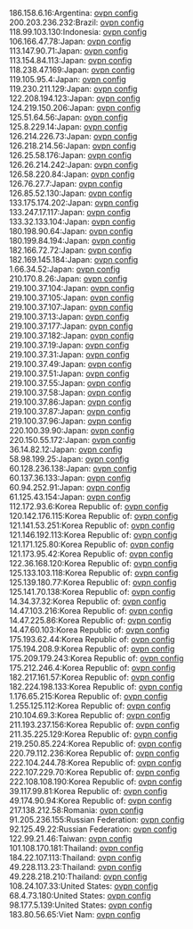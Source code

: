 186.158.6.16:Argentina: [ovpn config](vpn/186_158_6_16.ovpn)  
200.203.236.232:Brazil: [ovpn config](vpn/200_203_236_232.ovpn)  
118.99.103.130:Indonesia: [ovpn config](vpn/118_99_103_130.ovpn)  
106.166.47.78:Japan: [ovpn config](vpn/106_166_47_78.ovpn)  
113.147.90.71:Japan: [ovpn config](vpn/113_147_90_71.ovpn)  
113.154.84.113:Japan: [ovpn config](vpn/113_154_84_113.ovpn)  
118.238.47.169:Japan: [ovpn config](vpn/118_238_47_169.ovpn)  
119.105.95.4:Japan: [ovpn config](vpn/119_105_95_4.ovpn)  
119.230.211.129:Japan: [ovpn config](vpn/119_230_211_129.ovpn)  
122.208.194.123:Japan: [ovpn config](vpn/122_208_194_123.ovpn)  
124.219.150.206:Japan: [ovpn config](vpn/124_219_150_206.ovpn)  
125.51.64.56:Japan: [ovpn config](vpn/125_51_64_56.ovpn)  
125.8.229.14:Japan: [ovpn config](vpn/125_8_229_14.ovpn)  
126.214.226.73:Japan: [ovpn config](vpn/126_214_226_73.ovpn)  
126.218.214.56:Japan: [ovpn config](vpn/126_218_214_56.ovpn)  
126.25.58.176:Japan: [ovpn config](vpn/126_25_58_176.ovpn)  
126.26.214.242:Japan: [ovpn config](vpn/126_26_214_242.ovpn)  
126.58.220.84:Japan: [ovpn config](vpn/126_58_220_84.ovpn)  
126.76.27.7:Japan: [ovpn config](vpn/126_76_27_7.ovpn)  
126.85.52.130:Japan: [ovpn config](vpn/126_85_52_130.ovpn)  
133.175.174.202:Japan: [ovpn config](vpn/133_175_174_202.ovpn)  
133.247.17.117:Japan: [ovpn config](vpn/133_247_17_117.ovpn)  
133.32.133.104:Japan: [ovpn config](vpn/133_32_133_104.ovpn)  
180.198.90.64:Japan: [ovpn config](vpn/180_198_90_64.ovpn)  
180.199.84.194:Japan: [ovpn config](vpn/180_199_84_194.ovpn)  
182.166.72.72:Japan: [ovpn config](vpn/182_166_72_72.ovpn)  
182.169.145.184:Japan: [ovpn config](vpn/182_169_145_184.ovpn)  
1.66.34.52:Japan: [ovpn config](vpn/1_66_34_52.ovpn)  
210.170.8.26:Japan: [ovpn config](vpn/210_170_8_26.ovpn)  
219.100.37.104:Japan: [ovpn config](vpn/219_100_37_104.ovpn)  
219.100.37.105:Japan: [ovpn config](vpn/219_100_37_105.ovpn)  
219.100.37.107:Japan: [ovpn config](vpn/219_100_37_107.ovpn)  
219.100.37.13:Japan: [ovpn config](vpn/219_100_37_13.ovpn)  
219.100.37.177:Japan: [ovpn config](vpn/219_100_37_177.ovpn)  
219.100.37.182:Japan: [ovpn config](vpn/219_100_37_182.ovpn)  
219.100.37.19:Japan: [ovpn config](vpn/219_100_37_19.ovpn)  
219.100.37.31:Japan: [ovpn config](vpn/219_100_37_31.ovpn)  
219.100.37.49:Japan: [ovpn config](vpn/219_100_37_49.ovpn)  
219.100.37.51:Japan: [ovpn config](vpn/219_100_37_51.ovpn)  
219.100.37.55:Japan: [ovpn config](vpn/219_100_37_55.ovpn)  
219.100.37.58:Japan: [ovpn config](vpn/219_100_37_58.ovpn)  
219.100.37.86:Japan: [ovpn config](vpn/219_100_37_86.ovpn)  
219.100.37.87:Japan: [ovpn config](vpn/219_100_37_87.ovpn)  
219.100.37.96:Japan: [ovpn config](vpn/219_100_37_96.ovpn)  
220.100.39.90:Japan: [ovpn config](vpn/220_100_39_90.ovpn)  
220.150.55.172:Japan: [ovpn config](vpn/220_150_55_172.ovpn)  
36.14.82.12:Japan: [ovpn config](vpn/36_14_82_12.ovpn)  
58.98.199.25:Japan: [ovpn config](vpn/58_98_199_25.ovpn)  
60.128.236.138:Japan: [ovpn config](vpn/60_128_236_138.ovpn)  
60.137.36.133:Japan: [ovpn config](vpn/60_137_36_133.ovpn)  
60.94.252.91:Japan: [ovpn config](vpn/60_94_252_91.ovpn)  
61.125.43.154:Japan: [ovpn config](vpn/61_125_43_154.ovpn)  
112.172.93.6:Korea Republic of: [ovpn config](vpn/112_172_93_6.ovpn)  
120.142.176.115:Korea Republic of: [ovpn config](vpn/120_142_176_115.ovpn)  
121.141.53.251:Korea Republic of: [ovpn config](vpn/121_141_53_251.ovpn)  
121.146.192.113:Korea Republic of: [ovpn config](vpn/121_146_192_113.ovpn)  
121.171.125.80:Korea Republic of: [ovpn config](vpn/121_171_125_80.ovpn)  
121.173.95.42:Korea Republic of: [ovpn config](vpn/121_173_95_42.ovpn)  
122.36.168.120:Korea Republic of: [ovpn config](vpn/122_36_168_120.ovpn)  
125.133.103.118:Korea Republic of: [ovpn config](vpn/125_133_103_118.ovpn)  
125.139.180.77:Korea Republic of: [ovpn config](vpn/125_139_180_77.ovpn)  
125.141.70.138:Korea Republic of: [ovpn config](vpn/125_141_70_138.ovpn)  
14.34.37.32:Korea Republic of: [ovpn config](vpn/14_34_37_32.ovpn)  
14.47.103.216:Korea Republic of: [ovpn config](vpn/14_47_103_216.ovpn)  
14.47.225.86:Korea Republic of: [ovpn config](vpn/14_47_225_86.ovpn)  
14.47.60.103:Korea Republic of: [ovpn config](vpn/14_47_60_103.ovpn)  
175.193.62.44:Korea Republic of: [ovpn config](vpn/175_193_62_44.ovpn)  
175.194.208.9:Korea Republic of: [ovpn config](vpn/175_194_208_9.ovpn)  
175.209.179.243:Korea Republic of: [ovpn config](vpn/175_209_179_243.ovpn)  
175.212.246.4:Korea Republic of: [ovpn config](vpn/175_212_246_4.ovpn)  
182.217.161.57:Korea Republic of: [ovpn config](vpn/182_217_161_57.ovpn)  
182.224.198.133:Korea Republic of: [ovpn config](vpn/182_224_198_133.ovpn)  
1.176.65.215:Korea Republic of: [ovpn config](vpn/1_176_65_215.ovpn)  
1.255.125.112:Korea Republic of: [ovpn config](vpn/1_255_125_112.ovpn)  
210.104.69.3:Korea Republic of: [ovpn config](vpn/210_104_69_3.ovpn)  
211.193.237.156:Korea Republic of: [ovpn config](vpn/211_193_237_156.ovpn)  
211.35.225.129:Korea Republic of: [ovpn config](vpn/211_35_225_129.ovpn)  
219.250.85.224:Korea Republic of: [ovpn config](vpn/219_250_85_224.ovpn)  
220.79.112.236:Korea Republic of: [ovpn config](vpn/220_79_112_236.ovpn)  
222.104.244.78:Korea Republic of: [ovpn config](vpn/222_104_244_78.ovpn)  
222.107.229.70:Korea Republic of: [ovpn config](vpn/222_107_229_70.ovpn)  
222.108.108.190:Korea Republic of: [ovpn config](vpn/222_108_108_190.ovpn)  
39.117.99.81:Korea Republic of: [ovpn config](vpn/39_117_99_81.ovpn)  
49.174.90.94:Korea Republic of: [ovpn config](vpn/49_174_90_94.ovpn)  
217.138.212.58:Romania: [ovpn config](vpn/217_138_212_58.ovpn)  
91.205.236.155:Russian Federation: [ovpn config](vpn/91_205_236_155.ovpn)  
92.125.49.22:Russian Federation: [ovpn config](vpn/92_125_49_22.ovpn)  
122.99.21.46:Taiwan: [ovpn config](vpn/122_99_21_46.ovpn)  
101.108.170.181:Thailand: [ovpn config](vpn/101_108_170_181.ovpn)  
184.22.107.113:Thailand: [ovpn config](vpn/184_22_107_113.ovpn)  
49.228.113.23:Thailand: [ovpn config](vpn/49_228_113_23.ovpn)  
49.228.218.210:Thailand: [ovpn config](vpn/49_228_218_210.ovpn)  
108.24.107.33:United States: [ovpn config](vpn/108_24_107_33.ovpn)  
68.4.73.180:United States: [ovpn config](vpn/68_4_73_180.ovpn)  
98.177.5.139:United States: [ovpn config](vpn/98_177_5_139.ovpn)  
183.80.56.65:Viet Nam: [ovpn config](vpn/183_80_56_65.ovpn)  
